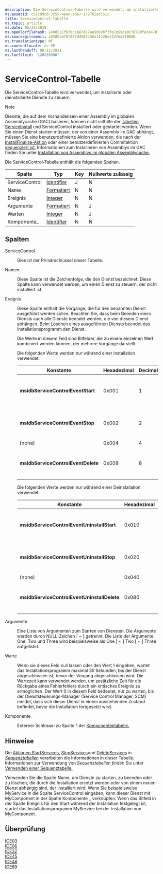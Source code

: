 ```yaml
---
description: Die ServiceControl-Tabelle wird verwendet, um installierte oder deinstallierte Dienste zu steuern. Hinweis Dienste, die auf dem Vorhandensein einer Assembly im globalen Assemblycache (GAC) basieren, können nicht mithilfe der Tabellen ServiceInstall und ServiceControl installiert oder gestartet werden.
ms.assetid: c51cd9bd-3c55-4eec-ab67-172765adc51c
title: ServiceControl-Tabelle
ms.topic: article
ms.date: 05/31/2018
ms.openlocfilehash: 24b8531fb70c1887d77ae9b09bf3fe7e59de0c7878dfac44707df942e838f4f4
ms.sourcegitcommit: e858bbe701567d4583c50a11326e42d7ea51804b
ms.translationtype: MT
ms.contentlocale: de-DE
ms.lasthandoff: 08/11/2021
ms.locfileid: "120039980"
---
```

# <a name="servicecontrol-table"></a>ServiceControl-Tabelle

Die ServiceControl-Tabelle wird verwendet, um installierte oder deinstallierte Dienste zu steuern.

> [!Note]  
> Dienste, die auf dem [](assemblies.md) Vorhandensein einer Assembly im globalen Assemblycache (GAC) basieren, können nicht mithilfe der [Tabellen ServiceInstall](serviceinstall-table.md) und ServiceControl installiert oder gestartet werden. Wenn Sie einen Dienst starten müssen, der von einer Assembly im GAC abhängt, müssen Sie eine benutzerdefinierte Aktion verwenden, die nach der [InstallFinalize-Aktion](installfinalize-action.md) oder einer benutzerdefinierten Commitaktion [sequenziert ist.](commit-custom-actions.md) Informationen zum Installieren von Assemblys im GAC finden Sie unter [Installation von Assemblys im globalen Assemblycache.](installation-of-assemblies-to-the-global-assembly-cache.md)

 

Die ServiceControl-Tabelle enthält die folgenden Spalten.



| Spalte         | Typ                         | Key | Nullwerte zulässig |
|----------------|------------------------------|-----|----------|
| ServiceControl | [Identifier](identifier.md) | J   | N        |
| Name           | [Formatiert](formatted.md)   | N   | N        |
| Ereignis          | [Integer](integer.md)       | N   | N        |
| Argumente      | [Formatiert](formatted.md)   | N   | J        |
| Warten           | [Integer](integer.md)       | N   | J        |
| Komponente\_    | [Identifier](identifier.md) | N   | N        |



 

## <a name="columns"></a>Spalten

<dl> <dt>

<span id="ServiceControl"></span><span id="servicecontrol"></span><span id="SERVICECONTROL"></span>ServiceControl
</dt> <dd>

Dies ist der Primärschlüssel dieser Tabelle.

</dd> <dt>

<span id="Name"></span><span id="name"></span><span id="NAME"></span>Namen
</dt> <dd>

Diese Spalte ist die Zeichenfolge, die den Dienst bezeichnet. Diese Spalte kann verwendet werden, um einen Dienst zu steuern, der nicht installiert ist.

</dd> <dt>

<span id="Event"></span><span id="event"></span><span id="EVENT"></span>Ereignis
</dt> <dd>

Diese Spalte enthält die Vorgänge, die für den benannten Dienst ausgeführt werden sollen. Beachten Sie, dass beim Beenden eines Diensts auch alle Dienste beendet werden, die von diesem Dienst abhängen. Beim Löschen eines ausgeführten Diensts beendet das Installationsprogramm den Dienst.

Die Werte in diesem Feld sind Bitfelder, die zu einem einzelnen Wert kombiniert werden können, der mehrere Vorgänge darstellt.

Die folgenden Werte werden nur während einer Installation verwendet.



| Konstante                           | Hexadezimal | Decimal | BESCHREIBUNG                                                                        |
|------------------------------------|-------------|---------|------------------------------------------------------------------------------------|
| **msidbServiceControlEventStart**  | 0x001       | 1       | Startet den Dienst während der [StartServices-Aktion](startservices-action.md).    |
| **msidbServiceControlEventStop**   | 0x002       | 2       | Beendet den Dienst während der [StopServices-Aktion.](stopservices-action.md)       |
| (none)                             | 0x004       | 4       | <reserved>                                                                   |
| **msidbServiceControlEventDelete** | 0x008       | 8       | Löscht den Dienst während der [DeleteServices-Aktion](deleteservices-action.md). |



 

Die folgenden Werte werden nur während einer Deinstallation verwendet.



| Konstante                                    | Hexadezimal | Decimal | BESCHREIBUNG                                                                        |
|---------------------------------------------|-------------|---------|------------------------------------------------------------------------------------|
| **msidbServiceControlEventUninstallStart**  | 0x010       | 16      | Startet den Dienst während der [StartServices-Aktion](startservices-action.md).    |
| **msidbServiceControlEventUninstallStop**   | 0x020       | 32      | Beendet den Dienst während der [StopServices-Aktion.](stopservices-action.md)       |
| (none)                                      | 0x040       | 64      | <reserved>                                                                   |
| **msidbServiceControlEventUninstallDelete** | 0x080       | 128     | Löscht den Dienst während der [DeleteServices-Aktion](deleteservices-action.md). |



 

</dd> <dt>

<span id="Arguments"></span><span id="arguments"></span><span id="ARGUMENTS"></span>Argumente
</dt> <dd>

Eine Liste von Argumenten zum Starten von Diensten. Die Argumente werden durch NULL-Zeichen \[ ~ \] getrennt. Die Liste der Argumente One, Two und Three wird beispielsweise als One \[ ~ \] Two \[ ~ \] Three aufgelistet.

</dd> <dt>

<span id="Wait"></span><span id="wait"></span><span id="WAIT"></span>Warte
</dt> <dd>

Wenn sie dieses Feld null lassen oder den Wert 1 eingeben, wartet das Installationsprogramm maximal 30 Sekunden, bis der Dienst abgeschlossen ist, bevor der Vorgang abgeschlossen wird. Die Wartezeit kann verwendet werden, um zusätzliche Zeit für die Rückgabe eines Fehlerfehlers durch ein kritisches Ereignis zu ermöglichen. Der Wert 0 in diesem Feld bedeutet, nur zu warten, bis der Dienststeuerungs-Manager (Service Control Manager, SCM) meldet, dass sich dieser Dienst in einem ausstehenden Zustand befindet, bevor die Installation fortgesetzt wird.

</dd> <dt>

<span id="Component_"></span><span id="component_"></span><span id="COMPONENT_"></span>Komponente\_
</dt> <dd>

Externer Schlüssel zu Spalte 1 der [Komponententabelle.](component-table.md)

</dd> </dl>

## <a name="remarks"></a>Hinweise

Die [Aktionen StartServices,](startservices-action.md) [StopServices](stopservices-action.md)und [DeleteServices](deleteservices-action.md) in [*Sequenztabellen*](s-gly.md) verarbeiten die Informationen in dieser Tabelle. Informationen zur Verwendung von *Sequenztabellen finden* Sie unter [Verwenden einer Sequenztabelle.](using-a-sequence-table.md)

Verwenden Sie die Spalte Name, um Dienste zu starten, zu beenden oder zu löschen, die durch die Installation ersetzt werden oder von einem neuen Dienst abhängig sind, der installiert wird. Wenn Sie beispielsweise MyService in die Spalte ServiceControl eingeben, kann dieser Dienst mit MyComponent in der Spalte Komponente \_ verknüpfen. Wenn das Bitfeld in der Spalte Ereignis für den Start während der Installation festgelegt ist, startet das Installationsprogramm MyService bei der Installation von MyComponent.

## <a name="validation"></a>Überprüfung

<dl>

[ICE03](ice03.md)  
[ICE06](ice06.md)  
[ICE32](ice32.md)  
[ICE45](ice45.md)  
[ICE46](ice46.md)  
[ICE69](ice69.md)  
</dl>

 

 



